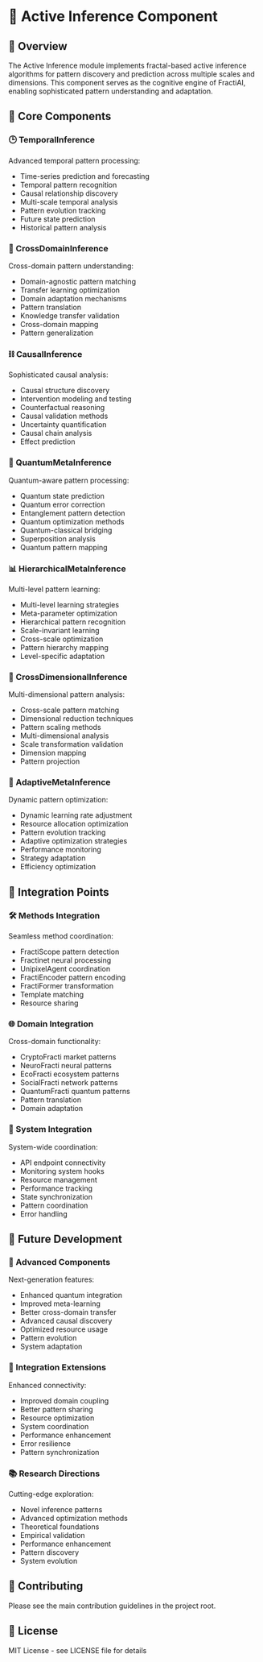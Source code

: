 # 🧠 Active Inference Component

## 🎯 Overview
The Active Inference module implements fractal-based active inference algorithms for pattern discovery and prediction across multiple scales and dimensions. This component serves as the cognitive engine of FractiAI, enabling sophisticated pattern understanding and adaptation.

## 🔄 Core Components

### 🕒 TemporalInference
Advanced temporal pattern processing:
- Time-series prediction and forecasting
- Temporal pattern recognition
- Causal relationship discovery
- Multi-scale temporal analysis
- Pattern evolution tracking
- Future state prediction
- Historical pattern analysis

### 🔀 CrossDomainInference
Cross-domain pattern understanding:
- Domain-agnostic pattern matching
- Transfer learning optimization
- Domain adaptation mechanisms
- Pattern translation
- Knowledge transfer validation
- Cross-domain mapping
- Pattern generalization

### ⛓️ CausalInference
Sophisticated causal analysis:
- Causal structure discovery
- Intervention modeling and testing
- Counterfactual reasoning
- Causal validation methods
- Uncertainty quantification
- Causal chain analysis
- Effect prediction

### 🌌 QuantumMetaInference
Quantum-aware pattern processing:
- Quantum state prediction
- Quantum error correction
- Entanglement pattern detection
- Quantum optimization methods
- Quantum-classical bridging
- Superposition analysis
- Quantum pattern mapping

### 📊 HierarchicalMetaInference
Multi-level pattern learning:
- Multi-level learning strategies
- Meta-parameter optimization
- Hierarchical pattern recognition
- Scale-invariant learning
- Cross-scale optimization
- Pattern hierarchy mapping
- Level-specific adaptation

### 📐 CrossDimensionalInference
Multi-dimensional pattern analysis:
- Cross-scale pattern matching
- Dimensional reduction techniques
- Pattern scaling methods
- Multi-dimensional analysis
- Scale transformation validation
- Dimension mapping
- Pattern projection

### 🔄 AdaptiveMetaInference
Dynamic pattern optimization:
- Dynamic learning rate adjustment
- Resource allocation optimization
- Pattern evolution tracking
- Adaptive optimization strategies
- Performance monitoring
- Strategy adaptation
- Efficiency optimization

## 🔗 Integration Points

### 🛠️ Methods Integration
Seamless method coordination:
- FractiScope pattern detection
- Fractinet neural processing
- UnipixelAgent coordination
- FractiEncoder pattern encoding
- FractiFormer transformation
- Template matching
- Resource sharing

### 🌐 Domain Integration
Cross-domain functionality:
- CryptoFracti market patterns
- NeuroFracti neural patterns
- EcoFracti ecosystem patterns
- SocialFracti network patterns
- QuantumFracti quantum patterns
- Pattern translation
- Domain adaptation

### 🔄 System Integration
System-wide coordination:
- API endpoint connectivity
- Monitoring system hooks
- Resource management
- Performance tracking
- State synchronization
- Pattern coordination
- Error handling

## 🚀 Future Development

### 🔬 Advanced Components
Next-generation features:
- Enhanced quantum integration
- Improved meta-learning
- Better cross-domain transfer
- Advanced causal discovery
- Optimized resource usage
- Pattern evolution
- System adaptation

### 🔗 Integration Extensions
Enhanced connectivity:
- Improved domain coupling
- Better pattern sharing
- Resource optimization
- System coordination
- Performance enhancement
- Error resilience
- Pattern synchronization

### 📚 Research Directions
Cutting-edge exploration:
- Novel inference patterns
- Advanced optimization methods
- Theoretical foundations
- Empirical validation
- Performance enhancement
- Pattern discovery
- System evolution

## 🤝 Contributing
Please see the main contribution guidelines in the project root.

## 📄 License
MIT License - see LICENSE file for details
